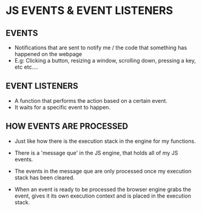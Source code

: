 # JS EVENTS & EVENT LISTENERS

## EVENTS

- Notifications that are sent to notify me / the code that something has happened on the webpage
- E.g: Clicking a button, resizing a window, scrolling down, pressing a key, etc etc....

## EVENT LISTENERS

- A function that performs the action based on a certain event.
- It waits for a specific event to happen.

## HOW EVENTS ARE PROCESSED

- Just like how there is the execution stack in the engine for my functions.

- There is a 'message que' in the JS engine, that holds all of my JS events.

- The events in the message que are only processed once my execution stack has been cleared.

- When an event is ready to be processed the browser engine grabs the event, gives it its own execution context and is placed in the execution stack.
